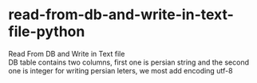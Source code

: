 # read-from-db-and-write-in-text-file-python
Read From DB and Write in Text file <br />
DB table contains two columns, first one is persian string and the second one is integer
for writing persian leters, we most add encoding utf-8
